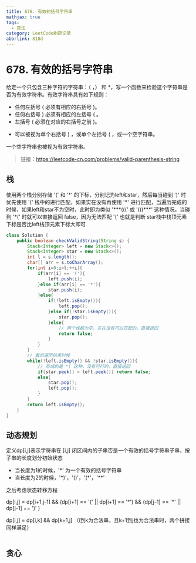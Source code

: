 ```yaml
---
title: 678. 有效的括号字符串
mathjax: true
tags:
  - 算法
category: LeetCode刷题记录
abbrlink: 818d
---
```

# 678. 有效的括号字符串

给定一个只包含三种字符的字符串：（ ，） 和 *，写一个函数来检验这个字符串是否为有效字符串。有效字符串具有如下规则：

- 任何左括号 ( 必须有相应的右括号 )。
- 任何右括号 ) 必须有相应的左括号 ( 。
- 左括号 ( 必须在对应的右括号之前 )。

* 可以被视为单个右括号 ) ，或单个左括号 ( ，或一个空字符串。

一个空字符串也被视为有效字符串。

> 链接：https://leetcode-cn.com/problems/valid-parenthesis-string

<!-- more -->

## 栈

使用两个栈分别存储 '(' 和 '\*' 的下标，分别记为left和star，然后每当碰到 ')' 时优先使用 '(' 栈中的进行匹配，如果实在没有再使用 '\*' 进行匹配，当遍历完成的时候，如果left和star不为空时，此时即为类似 '\*\*\*(((' 或 '(((\*\*\*' 这种情况，当碰到 '\*(' 时就可以直接返回 false，因为无法匹配 '(' 也就是判断 star栈中栈顶元素下标是否比left栈顶元素下标大即可

```java
class Solution {
    public boolean checkValidString(String s) {
        Stack<Integer> left = new Stack<>();
        Stack<Integer> star = new Stack<>();
        int l = s.length();
        char[] arr = s.toCharArray();
        for(int i=0;i<l;++i){
            if(arr[i] == '('){
                left.push(i);
            }else if(arr[i] == '*'){
                star.push(i);
            }else{
                if(!left.isEmpty()){
                    left.pop();
                }else if(!star.isEmpty()){
                    star.pop();
                }else{
                    // 两个栈都为空，实在没有可以匹配的，直接返回
                    return false;
                }
            }
        }
        // 最后遍历结束时候
        while(!left.isEmpty() && !star.isEmpty()){
            // 形成的是 *( 这种，没有可行的，直接返回
            if(star.peek() < left.peek()) return false;
            else{
                star.pop();
                left.pop();
            }
        }
        return left.isEmpty();
    }
}
```

## 动态规划

定义dp[i,j]表示字符串在 [i,j] 闭区间内的子串否是一个有效的括号字符串子串，按子串的长度划分初始状态

- 当长度为1的时候，'\*' 为一个有效的括号字符串
- 当长度为2的时候，'\*)'，'()'，'(\*'，'**'

之后考虑状态转移方程

dp[i,j] = dp[i+1,j-1] && (dp[i+1] == '(' || dp[i+1] == '\*') && (dp[j-1] == '\*' || dp[j-1] == ')' )

dp[i,j] = dp[i,k] && dp[k+1,j] （i到k为合法串，且k+1到j也为合法串时，两个拼接同样满足）

```java
```



## 贪心

